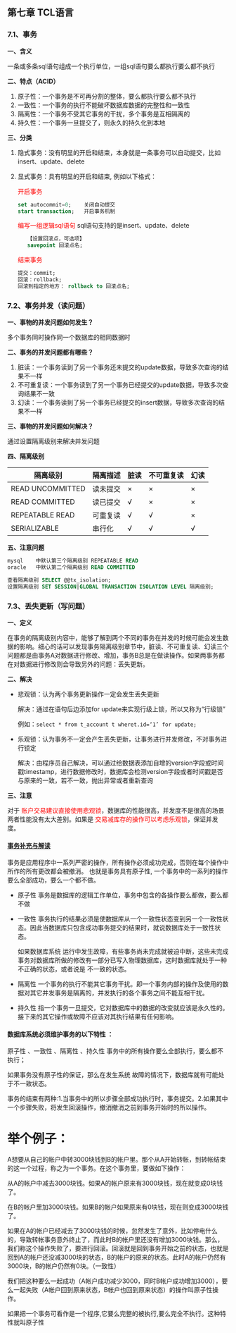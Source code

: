 ## 第七章 TCL语言

### 7.1、事务

**一、含义**

一条或多条sql语句组成一个执行单位，一组sql语句要么都执行要么都不执行

**二、特点（ACID）**

1. 原子性：一个事务是不可再分割的整体，要么都执行要么都不执行
2. 一致性：一个事务的执行不能破坏数据库数据的完整性和一致性
3. 隔离性：一个事务不受其它事务的干扰，多个事务是互相隔离的
4. 持久性：一个事务一旦提交了，则永久的持久化到本地

**三、分类**

1. 隐式事务：没有明显的开启和结束，本身就是一条事务可以自动提交，比如insert、update、delete

2. 显式事务：具有明显的开启和结束, 例如以下格式：

   <font color=red> 开启事务  </font>
   
   ```sql
   set autocommit=0;    关闭自动提交
   start transaction;   开启事务机制
   ```

   <font color=red>编写一组逻辑sql语句  </font>sql语句支持的是insert、update、delete
   ```sql
      【设置回滚点，可选项】
      savepoint 回滚点名;
   ```

   <font color=red> 结束事务  </font>
   ```sql
   提交：commit;
   回滚：rollback;
   回滚到指定的地方： rollback to 回滚点名;
   ```

### 7.2、事务并发（读问题）

**一、事物的并发问题如何发生？**

多个事务同时操作同一个数据库的相同数据时

**二、事务的并发问题都有哪些？**

1. 脏读：一个事务读到了另一个事务还未提交的update数据，导致多次查询的结果不一样
2. 不可重复读：一个事务读到了另一个事务已经提交的update数据，导致多次查询结果不一致
3. 幻读：一个事务读到了另一个事务已经提交的insert数据，导致多次查询的结果不一样

**三、事物的并发问题如何解决？**

通过设置隔离级别来解决并发问题

**四、隔离级别**

| 隔离级别         | 隔离描述 | 脏读 | 不可重复读 | 幻读 |
| ---------------- | -------- | ---- | ---------- | ---- |
| READ UNCOMMITTED | 读未提交 | ×    | ×          | ×    |
| READ COMMITTED   | 读已提交 | √    | ×          | ×    |
| REPEATABLE READ  | 可重复读 | √    | √          | ×    |
| SERIALIZABLE     | 串行化   | √    | √          | √    |

**五、注意问题**

```sql
mysql    中默认第三个隔离级别 REPEATABLE READ
oracle   中默认第二个隔离级别 READ COMMITTED
```
```sql
查看隔离级别 SELECT @@tx_isolation;
设置隔离级别 SET SESSION|GLOBAL TRANSACTION ISOLATION LEVEL 隔离级别;
```

### 7.3、丢失更新（写问题）

**一、定义**

在事务的隔离级别内容中，能够了解到两个不同的事务在并发的时候可能会发生数据的影响。细心的话可以发现事务隔离级别章节中，脏读、不可重复读、幻读三个问题都是由事务A对数据进行修改、增加，事务B总是在做读操作。如果两事务都在对数据进行修改则会导致另外的问题：丢失更新。

**二、解决**

- 悲观锁：认为两个事务更新操作一定会发生丢失更新

  解决：通过在语句后边添加for update来实现行级上锁，所以又称为“行级锁”

  例如：`select * from t_account t wheret.id=‘1’ for update;`

- 乐观锁：认为事务不一定会产生丢失更新，让事务进行并发修改，不对事务进行锁定

  解决：由程序员自己解决，可以通过给数据表添加自增的version字段或时间戳timestamp，进行数据修改时，数据库会检测version字段或者时间戳是否与原来的一致，若不一致，抛出异常或者重新查询

**三、注意**

对于  <font color=red>账户交易建议直接使用悲观锁</font>，数据库的性能很高，并发度不是很高的场景两者性能没有太大差别。如果是  <font color=red>交易减库存的操作可以考虑乐观锁</font>，保证并发度。



#### [事务补充与解读](https://blog.csdn.net/a6864657/article/details/79671302)

事务是应用程序中一系列严密的操作，所有操作必须成功完成，否则在每个操作中所作的所有更改都会被撤消。
也就是事务具有原子性, 一个事务中的一系列的操作要么全部成功，要么一个都不做。

- 原子性 事务是数据库的逻辑工作单位，事务中包含的各操作要么都做，要么都不做

- 一致性 事务执行的结果必须是使数据库从一个一致性状态变到另一个一致性状态。因此当数据库只包含成功事务提交的结果时，就说数据库处于一致性状态。

  如果数据库系统 运行中发生故障，有些事务尚未完成就被迫中断，这些未完成事务对数据库所做的修改有一部分已写入物理数据库，这时数据库就处于一种不正确的状态，或者说是 不一致的状态。

- 隔离性  一个事务的执行不能其它事务干扰。即一个事务内部的操作及使用的数据对其它并发事务是隔离的，并发执行的各个事务之间不能互相干扰。

- 持久性 指一个事务一旦提交，它对数据库中的数据的改变就应该是永久性的。接下来的其它操作或故障不应该对其执行结果有任何影响。

#### 数据库系统必须维护事务的以下特性 ：

原子性 、一致性 、隔离性 、持久性 事务中的所有操作要么全部执行，要么都不执行；

如果事务没有原子性的保证，那么在发生系统 故障的情况下，数据库就有可能处于不一致状态。

事务的结束有两种:1.当事务中的所以步骤全部成功执行时，事务提交。2.如果其中一个步骤失败，将发生回滚操作，撤消撤消之前到事务开始时的所以操作。

# 举个例子：

A想要从自己的帐户中转3000块钱到B的帐户里。那个从A开始转帐，到转帐结束的这一个过程，称之为一个事务。在这个事务里，要做如下操作：

从A的帐户中减去3000块钱。如果A的帐户原来有3000块钱，现在就变成0块钱了。

在B的帐户里加3000块钱。如果B的帐户如果原来有0块钱，现在则变成3000块钱了。

如果在A的帐户已经减去了3000块钱的时候，忽然发生了意外，比如停电什么的，导致转帐事务意外终止了，而此时B的帐户里还没有增加3000块钱。那么，我们称这个操作失败了，要进行回滚。回滚就是回到事务开始之前的状态，也就是回到A的帐户还没减3000块的状态，B的帐户的原来的状态。此时A的帐户仍然有3000块，B的帐户仍然有0块。（一致性）

我们把这种要么一起成功（A帐户成功减少3000，同时B帐户成功增加3000），要么一起失败（A帐户回到原来状态，B帐户也回到原来状态）的操作叫原子性操作。

如果把一个事务可看作是一个程序,它要么完整的被执行,要么完全不执行。这种特性就叫原子性



















